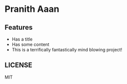 # Pranith Aaan

## Features

- Has a title
- Has some content
- This is a terrifically fantastically mind blowing project!

## LICENSE

MIT